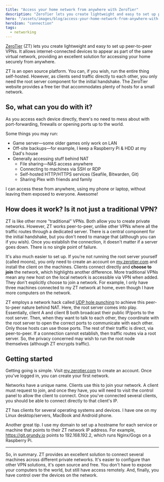 ```yaml
---
title: "Access your home network from anywhere with ZeroTier"
description: "ZeroTier lets you create lightweight and easy to set up peer-to-peer VPNs."
hero: "/assets/images/blog/access-your-home-network-from-anywhere-with-zerotier/hero-small.jpg"
heroIcon: "connection"
tags:
  - networking
---
```


[ZeroTier](http://zerotier.com/) (ZT) lets you create lightweight and easy to
set up peer-to-peer VPNs.  It allows internet-connected devices to appear as
part of the same virtual network, providing an excellent solution for accessing
your home securely from anywhere.

ZT is an open source platform. You can, if you wish, run the entire thing
self-hosted.  However, as clients send traffic directly to each other, you only
need the root server component for the initial handshake. The ZeroTier website
provides a free tier that accommodates plenty of hosts for a small network.

## So, what can you do with it?

As you access each device directly, there's no need to mess about with
port-forwarding, firewalls or opening ports up to the world. 

Some things you may run:

* Game server—some older games only work on LAN
* Off-site backups—for example, I keep a Raspberry Pi & HDD at my Dad's house
* Generally accessing stuff behind NAT
  * File sharing—NAS access anywhere
  * Connecting to machines via SSH or RDP
  * Self-hosted HTTP/HTTPS services (Seafile, Bitwarden, Git)
  * Sharing Plex with friends and family

I can access these from anywhere, using my phone or laptop, without leaving them
exposed to everyone. Awesome!

## How does it work? Is it not just a traditional VPN?

ZT is like other more “traditional” VPNs. Both allow you to create private
networks. However, ZT works peer-to-peer, unlike other VPNs where all the
traffic routes through a dedicated server. There is a central component for the
initial handshake, but you don't need to manage that (although you can if you
wish). Once you establish the connection, it doesn't matter if a server goes
down. There is no single point of failure.


It's also much easier to set up. If you're not running the root server yourself
(called moons), you only need to create an account on
[my.zerotier.com](my.zerotier.com) and install the client on the machines.
Clients connect directly and __choose to join__ the network, which highlights
another difference. More traditional VPNs mean any new host on the local network
is accessible via VPN when added. They don't explicitly choose to join a
network. For example, I only have three machines connected to my ZT network at
home, even though I have more computers on the network.



ZT employs a network hack called [UDP hole
punching](https://www.zerotier.com/2014/08/25/the-state-of-nat-traversal/) to
achieve this peer-to-peer nature behind NAT. Here, the root server comes into
play. Essentially, client A and client B both broadcast their public IP/ports to
the root server. Then, when they want to talk to each other, they coordinate
with the root server to open the correct ports to communicate with each other.
Only those hosts can use those ports. The rest of their traffic is direct, via
peer-to-peer. If a connection cannot establish, then traffic routes via a root
server. So, the privacy concerned may wish to run the root node themselves
(although ZT encrypts traffic).

## Getting started

Getting going is simple. Visit [my.zerotier.com](https://my.zerotier.com) to
create an account.  Once you've logged in, you can create your first network. 


Networks have a unique name. Clients use this to join your network. A client
must request to join, and once they have, you will need to visit the control
panel to allow the client to connect. Once you've connected several clients, you
should be able to connect directly to that client's IP.



ZT has clients for several operating systems and devices. I have one on my Linux
desktop/servers, MacBook and Android phone.


Another great tip. I use my domain to set up a hostname for each service or
machine that points to their ZT network IP address. For example,
https://git.grundy.io points to 192.168.192.2, which runs Nginx/Gogs on a
Raspberry Pi.

---

So, in summary. ZT provides an excellent solution to connect several machines
across different private networks. It's easier to configure than other VPN
solutions, it's open source and free. You don't have to expose your computers to
the world, but still have access remotely. And, finally, you have control over
the devices on the network.
